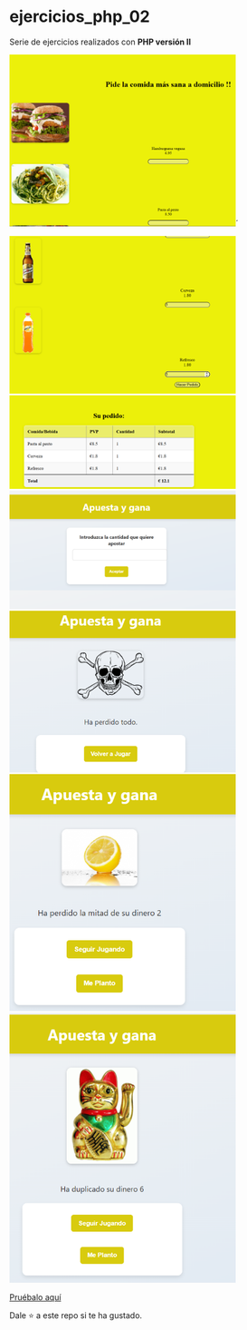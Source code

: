 # ejercicios_php_02
Serie de ejercicios realizados con **PHP  versión II**

<img width="400px" src="img/Captura de pantalla 2025-09-27 133644.png">´

<img width="400px" src="img/Captura de pantalla 2025-09-27 133711.png">

<img width="400px" src="img/Captura de pantalla 2025-09-27 133724.png">

<img width="400px" src="img/Captura de pantalla 2025-09-27 133752.png">

<img width="400px" src="img/Captura de pantalla 2025-09-27 133801.png">

<img width="400px" src="img/Captura de pantalla 2025-09-27 133817.png">

<img width="400px" src="img/Captura de pantalla 2025-09-27 133832.png">

<a href="https://ejercicios-php-02-d7b70.wasmer.app/">Pruébalo aquí</a>

 Dale ⭐ a este repo si te ha gustado.
 
